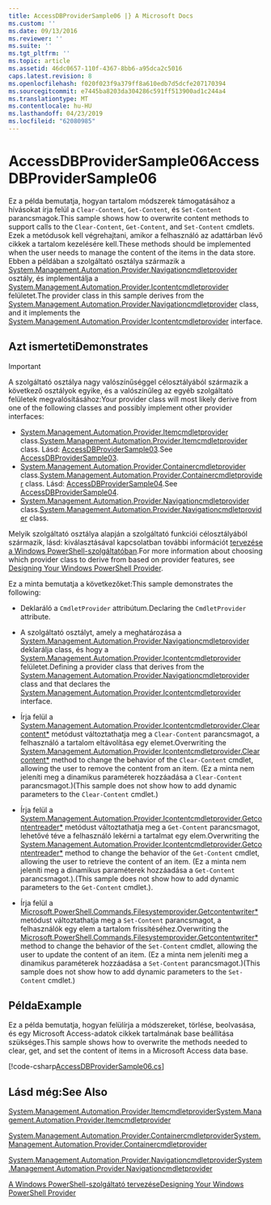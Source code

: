 ```yaml
---
title: AccessDBProviderSample06 |} A Microsoft Docs
ms.custom: ''
ms.date: 09/13/2016
ms.reviewer: ''
ms.suite: ''
ms.tgt_pltfrm: ''
ms.topic: article
ms.assetid: 46dc0657-110f-4367-8bb6-a95dca2c5016
caps.latest.revision: 8
ms.openlocfilehash: f020f023f9a379ff8a610edb7d5dcfe207170394
ms.sourcegitcommit: e7445ba8203da304286c591ff513900ad1c244a4
ms.translationtype: MT
ms.contentlocale: hu-HU
ms.lasthandoff: 04/23/2019
ms.locfileid: "62080985"
---
```

# <a name="accessdbprovidersample06"></a><span data-ttu-id="b1cb0-102">AccessDBProviderSample06</span><span class="sxs-lookup"><span data-stu-id="b1cb0-102">AccessDBProviderSample06</span></span>

<span data-ttu-id="b1cb0-103">Ez a példa bemutatja, hogyan tartalom módszerek támogatásához a hívásokat írja felül a `Clear-Content`, `Get-Content`, és `Set-Content` parancsmagok.</span><span class="sxs-lookup"><span data-stu-id="b1cb0-103">This sample shows how to overwrite content methods to support calls to the `Clear-Content`, `Get-Content`, and `Set-Content` cmdlets.</span></span> <span data-ttu-id="b1cb0-104">Ezek a metódusok kell végrehajtani, amikor a felhasználó az adattárban lévő cikkek a tartalom kezelésére kell.</span><span class="sxs-lookup"><span data-stu-id="b1cb0-104">These methods should be implemented when the user needs to manage the content of the items in the data store.</span></span> <span data-ttu-id="b1cb0-105">Ebben a példában a szolgáltató osztálya származik a [System.Management.Automation.Provider.Navigationcmdletprovider](/dotnet/api/System.Management.Automation.Provider.NavigationCmdletProvider) osztály, és implementálja a [ System.Management.Automation.Provider.Icontentcmdletprovider](/dotnet/api/System.Management.Automation.Provider.IContentCmdletProvider) felületet.</span><span class="sxs-lookup"><span data-stu-id="b1cb0-105">The provider class in this sample derives from the [System.Management.Automation.Provider.Navigationcmdletprovider](/dotnet/api/System.Management.Automation.Provider.NavigationCmdletProvider) class, and it implements the [System.Management.Automation.Provider.Icontentcmdletprovider](/dotnet/api/System.Management.Automation.Provider.IContentCmdletProvider) interface.</span></span>

## <a name="demonstrates"></a><span data-ttu-id="b1cb0-106">Azt ismerteti</span><span class="sxs-lookup"><span data-stu-id="b1cb0-106">Demonstrates</span></span>

> [!IMPORTANT]
> <span data-ttu-id="b1cb0-107">A szolgáltató osztálya nagy valószínűséggel célosztályából származik a következő osztályok egyike, és a valószínűleg az egyéb szolgáltató felületek megvalósításához:</span><span class="sxs-lookup"><span data-stu-id="b1cb0-107">Your provider class will most likely derive from one of the following classes and possibly implement other provider interfaces:</span></span>
>
> -   <span data-ttu-id="b1cb0-108">[System.Management.Automation.Provider.Itemcmdletprovider](/dotnet/api/System.Management.Automation.Provider.ItemCmdletProvider) class.</span><span class="sxs-lookup"><span data-stu-id="b1cb0-108">[System.Management.Automation.Provider.Itemcmdletprovider](/dotnet/api/System.Management.Automation.Provider.ItemCmdletProvider) class.</span></span> <span data-ttu-id="b1cb0-109">Lásd: [AccessDBProviderSample03](./accessdbprovidersample03.md).</span><span class="sxs-lookup"><span data-stu-id="b1cb0-109">See [AccessDBProviderSample03](./accessdbprovidersample03.md).</span></span>
> -   <span data-ttu-id="b1cb0-110">[System.Management.Automation.Provider.Containercmdletprovider](/dotnet/api/System.Management.Automation.Provider.ContainerCmdletProvider) class.</span><span class="sxs-lookup"><span data-stu-id="b1cb0-110">[System.Management.Automation.Provider.Containercmdletprovider](/dotnet/api/System.Management.Automation.Provider.ContainerCmdletProvider) class.</span></span> <span data-ttu-id="b1cb0-111">Lásd: [AccessDBProviderSample04](./accessdbprovidersample04.md).</span><span class="sxs-lookup"><span data-stu-id="b1cb0-111">See [AccessDBProviderSample04](./accessdbprovidersample04.md).</span></span>
> -   <span data-ttu-id="b1cb0-112">[System.Management.Automation.Provider.Navigationcmdletprovider](/dotnet/api/System.Management.Automation.Provider.NavigationCmdletProvider) class.</span><span class="sxs-lookup"><span data-stu-id="b1cb0-112">[System.Management.Automation.Provider.Navigationcmdletprovider](/dotnet/api/System.Management.Automation.Provider.NavigationCmdletProvider) class.</span></span>
>
> <span data-ttu-id="b1cb0-113">Melyik szolgáltató osztálya alapján a szolgáltató funkciói célosztályából származik, lásd: kiválasztásával kapcsolatban további információt [tervezése a Windows PowerShell-szolgáltatóban](./provider-types.md).</span><span class="sxs-lookup"><span data-stu-id="b1cb0-113">For more information about choosing which provider class to derive from based on provider features, see [Designing Your Windows PowerShell Provider](./provider-types.md).</span></span>

<span data-ttu-id="b1cb0-114">Ez a minta bemutatja a következőket:</span><span class="sxs-lookup"><span data-stu-id="b1cb0-114">This sample demonstrates the following:</span></span>

- <span data-ttu-id="b1cb0-115">Deklaráló a `CmdletProvider` attribútum.</span><span class="sxs-lookup"><span data-stu-id="b1cb0-115">Declaring the `CmdletProvider` attribute.</span></span>

- <span data-ttu-id="b1cb0-116">A szolgáltató osztályt, amely a meghatározása a [System.Management.Automation.Provider.Navigationcmdletprovider](/dotnet/api/System.Management.Automation.Provider.NavigationCmdletProvider) deklarálja class, és hogy a [ System.Management.Automation.Provider.Icontentcmdletprovider](/dotnet/api/System.Management.Automation.Provider.IContentCmdletProvider) felületet.</span><span class="sxs-lookup"><span data-stu-id="b1cb0-116">Defining a provider class that derives from the [System.Management.Automation.Provider.Navigationcmdletprovider](/dotnet/api/System.Management.Automation.Provider.NavigationCmdletProvider) class and that declares the [System.Management.Automation.Provider.Icontentcmdletprovider](/dotnet/api/System.Management.Automation.Provider.IContentCmdletProvider) interface.</span></span>

- <span data-ttu-id="b1cb0-117">Írja felül a [System.Management.Automation.Provider.Icontentcmdletprovider.Clearcontent\*](/dotnet/api/System.Management.Automation.Provider.IContentCmdletProvider.ClearContent) metódust változtathatja meg a `Clear-Content` parancsmagot, a felhasználó a tartalom eltávolítása egy elemet.</span><span class="sxs-lookup"><span data-stu-id="b1cb0-117">Overwriting the [System.Management.Automation.Provider.Icontentcmdletprovider.Clearcontent\*](/dotnet/api/System.Management.Automation.Provider.IContentCmdletProvider.ClearContent) method to change the behavior of the `Clear-Content` cmdlet, allowing the user to remove the content from an item.</span></span> <span data-ttu-id="b1cb0-118">(Ez a minta nem jeleníti meg a dinamikus paraméterek hozzáadása a `Clear-Content` parancsmagot.)</span><span class="sxs-lookup"><span data-stu-id="b1cb0-118">(This sample does not show how to add dynamic parameters to the `Clear-Content` cmdlet.)</span></span>

- <span data-ttu-id="b1cb0-119">Írja felül a [System.Management.Automation.Provider.Icontentcmdletprovider.Getcontentreader\*](/dotnet/api/System.Management.Automation.Provider.IContentCmdletProvider.GetContentReader) metódust változtathatja meg a `Get-Content` parancsmagot, lehetővé téve a felhasználó lekérni a tartalmat egy elem.</span><span class="sxs-lookup"><span data-stu-id="b1cb0-119">Overwriting the [System.Management.Automation.Provider.Icontentcmdletprovider.Getcontentreader\*](/dotnet/api/System.Management.Automation.Provider.IContentCmdletProvider.GetContentReader) method to change the behavior of the `Get-Content` cmdlet, allowing the user to retrieve the content of an item.</span></span> <span data-ttu-id="b1cb0-120">(Ez a minta nem jeleníti meg a dinamikus paraméterek hozzáadása a `Get-Content` parancsmagot.).</span><span class="sxs-lookup"><span data-stu-id="b1cb0-120">(This sample does not show how to add dynamic parameters to the `Get-Content` cmdlet.).</span></span>

- <span data-ttu-id="b1cb0-121">Írja felül a [Microsoft.PowerShell.Commands.Filesystemprovider.Getcontentwriter\*](/dotnet/api/Microsoft.PowerShell.Commands.FileSystemProvider.GetContentWriter) metódust változtathatja meg a `Set-Content` parancsmagot, a felhasználók egy elem a tartalom frissítéséhez.</span><span class="sxs-lookup"><span data-stu-id="b1cb0-121">Overwriting the [Microsoft.PowerShell.Commands.Filesystemprovider.Getcontentwriter\*](/dotnet/api/Microsoft.PowerShell.Commands.FileSystemProvider.GetContentWriter) method to change the behavior of the `Set-Content` cmdlet, allowing the user to update the content of an item.</span></span> <span data-ttu-id="b1cb0-122">(Ez a minta nem jeleníti meg a dinamikus paraméterek hozzáadása a `Set-Content` parancsmagot.)</span><span class="sxs-lookup"><span data-stu-id="b1cb0-122">(This sample does not show how to add dynamic parameters to the `Set-Content` cmdlet.)</span></span>

## <a name="example"></a><span data-ttu-id="b1cb0-123">Példa</span><span class="sxs-lookup"><span data-stu-id="b1cb0-123">Example</span></span>

<span data-ttu-id="b1cb0-124">Ez a példa bemutatja, hogyan felülírja a módszereket, törlése, beolvasása, és egy Microsoft Access-adatok cikkek tartalmának base beállítása szükséges.</span><span class="sxs-lookup"><span data-stu-id="b1cb0-124">This sample shows how to overwrite the methods needed to clear, get, and set the content of items in a Microsoft Access data base.</span></span>

[!code-csharp[AccessDBProviderSample06.cs](../../powershell-sdk-samples/SDK-2.0/csharp/AccessDBProviderSample06/AccessDBProviderSample06.cs#L11-L2399 "AccessDBProviderSample06.cs")]

## <a name="see-also"></a><span data-ttu-id="b1cb0-125">Lásd még:</span><span class="sxs-lookup"><span data-stu-id="b1cb0-125">See Also</span></span>

[<span data-ttu-id="b1cb0-126">System.Management.Automation.Provider.Itemcmdletprovider</span><span class="sxs-lookup"><span data-stu-id="b1cb0-126">System.Management.Automation.Provider.Itemcmdletprovider</span></span>](/dotnet/api/System.Management.Automation.Provider.ItemCmdletProvider)

[<span data-ttu-id="b1cb0-127">System.Management.Automation.Provider.Containercmdletprovider</span><span class="sxs-lookup"><span data-stu-id="b1cb0-127">System.Management.Automation.Provider.Containercmdletprovider</span></span>](/dotnet/api/System.Management.Automation.Provider.ContainerCmdletProvider)

[<span data-ttu-id="b1cb0-128">System.Management.Automation.Provider.Navigationcmdletprovider</span><span class="sxs-lookup"><span data-stu-id="b1cb0-128">System.Management.Automation.Provider.Navigationcmdletprovider</span></span>](/dotnet/api/System.Management.Automation.Provider.NavigationCmdletProvider)

[<span data-ttu-id="b1cb0-129">A Windows PowerShell-szolgáltató tervezése</span><span class="sxs-lookup"><span data-stu-id="b1cb0-129">Designing Your Windows PowerShell Provider</span></span>](./provider-types.md)